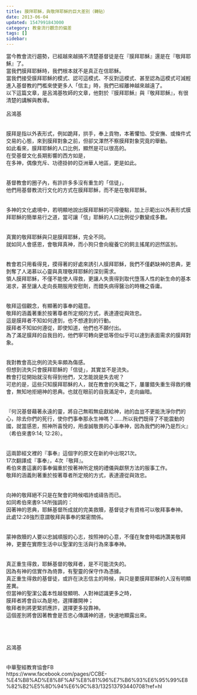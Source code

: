 ```yaml
---
title: 膜拜耶穌，與敬拜耶穌的巨大差別（轉貼）
date: 2013-06-04
updated: 1547991843000
category: 教會流行觀念的偏差
tags: []
sidebar: 
---
```


<p>當今教會流行趨勢，已經越來越搞不清楚基督徒是在『膜拜耶穌』還是在『敬拜耶穌』了。<br/>當我們膜拜耶穌時，我們根本就不是真正在信耶穌。<br/>當我們接受膜拜耶穌的模式、認可這模式、不反對這模式、甚至認為這模式可減輕進入基督教的門檻來使更多人「信主」時，我們已經離神越來越遠了。<br/>以下這篇文章，是呂鴻基牧師的文章，他對於『膜拜耶穌』與『敬拜耶穌』，有很清楚的講解與教導。<br/><!--more--><br/>呂鴻基<br/><br/><br/>膜拜是指以外表形式，例如跪拜，拱手，奉上貢物，本著懼怕、受安撫、或條件式交易的心態，來到膜拜對象之前，但卻又渾然不察膜拜對象究竟的舉動。<br/>如此看來，膜拜耶穌的人口比例，顯然是可以很高的。<br/>在受基督文化長期影響的西方如是，<br/>在多神，偶像充斥、功德掛帥的亞洲華人地區，更是如此。<br/><br/><br/>基督教會的圈子內，有許許多多沒有重生的「信徒」，<br/>他們用基督教流行文化的方式在膜拜耶穌，而不是在敬拜耶穌。<br/><br/><br/>多神的文化處境中，若明顯地說出膜拜耶穌的可得優點，加上示範出以外表形式膜拜耶穌的簡單易行之道，當可讓「信」耶穌的人口比例從少數變成多數。<br/><br/><br/>真實的敬拜耶穌與只是膜拜耶穌，完全不同。<br/>就如同人會感恩，會敬拜真神，而小狗只會向寵養它的飼主搖尾的迥然區別。<br/><br/><br/>教會若只用看得見，摸得著的好處來誘引人膜拜耶穌，我們不僅虧缺神的恩典，更剝奪了人渴慕以心靈與真理敬拜耶穌的深刻需求。<br/>領人膜拜耶穌，不僅不能使人得救，更讓人失喪得到取代墮落人性的新生命的基本渴求，甚至讓人走向長期服用安慰劑，而錯失病得醫治的時機之昏庸。<br/><br/><br/>敬拜這個觀念，有顯著的事奉的蘊意。<br/>敬拜的涵義著重於按著尊者所定規的方式，表達遵從與效忠。<br/>這是膜拜者不知如何達到，也不想達到的行動。<br/>膜拜者不知如何遵從，即使知道，他們也不願付出。<br/>為了滿足膜拜的自我目的，他們寧可轉向更低等但似乎可以達到表面需求的膜拜對象。<br/><br/><br/>我對教會高比例的流失率頗為傷感。<br/>但想到流失只會膜拜耶穌的「信徒」，其實並不是流失。<br/>教會打從開始就沒有得到他們，又怎能說是失去呢？<br/>可悲的是，這些只知膜拜耶穌的人，就在教會的失職之下，屢屢錯失重生得救的機會，無知地拒絕神的恩典。也就在眼前的自我滿足中，走向幽暗。<br/><br/><br/>『何況基督藉著永遠的靈，將自己無暇無疵獻給神，祂的血豈不更能洗淨你們的心，除去你們的死行，使你們事奉那永生神嗎？……所以我們既得了不能震動的國，就當感恩，照神所喜悅的，用虔誠敬畏的心事奉神，因為我們的神乃是烈火』（希伯來書9:14; 12:28）。<br/><br/><br/>這兩節經文裡的『事奉』這個字的原文在新約中出現21次。<br/>17次翻譯成『事奉』，4次『敬拜』。<br/>希伯來書這裏的事奉偏重於按著神所定規的禮儀與獻祭方法的服事工作。<br/>敬拜的涵義則著重於按著尊者所定規的方式，表達遵從與效忠。<br/><br/><br/>向神的敬拜絕不只是在聚會的時候唱詩或禱告而已。<br/>如同希伯來書9:14所強調的：<br/>因著神的恩典，耶穌基督所成就的完美救贖，基督徒才有資格可以敬拜事奉神。<br/>此處12:28強烈意謂敬拜與事奉的緊密關係。<br/><br/><br/>蒙神救贖的人要以忠誠順服的心志，按照神的心意，不僅在聚會時唱詩讚美敬拜神，更要在實際生活中以聖潔的生活與行為來事奉神。<br/><br/><br/>真正重生得救，耶穌基督的敬拜者，是不可能流失的。<br/>因為有神的信實作為倚靠，有聖靈的保守作為憑據。<br/>真正重生得救的基督徒，或許在決志信主的時候，與只是要膜拜耶穌的人沒有明顯差異。<br/>但當神的聖潔公義本性越發顯明、人對神認識更多之時，<br/>膜拜者將會自以為是地，選擇離開神；<br/>敬拜者則將更緊抓應許，選擇更多投靠神。<br/>這個差別將會因著教會是否忠心傳講神的道，快速地顯露出來。<br/><br/><br/><br/><br/>呂鴻基<br/><br/><br/>中華聖經教育協會FB<br/>https://www.facebook.com/pages/CCBE-%E4%B8%AD%E8%8F%AF%E8%81%96%E7%B6%93%E6%95%99%E8%82%B2%E5%8D%94%E6%9C%83/132513793440708?ref=hl<br/><br/><br/><br/><br/><br/><br/></p>